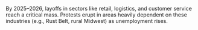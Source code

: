 By 2025–2026, layoffs in sectors like retail, logistics, and customer service reach a critical mass. Protests erupt in areas heavily dependent on these industries (e.g., Rust Belt, rural Midwest) as unemployment rises.
